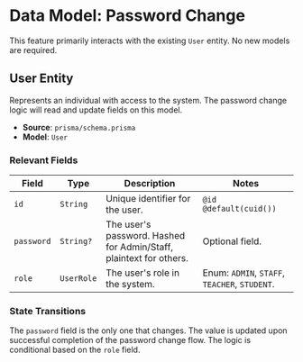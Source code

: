 # Data Model: Password Change

This feature primarily interacts with the existing `User` entity. No new models are required.

## User Entity

Represents an individual with access to the system. The password change logic will read and update fields on this model.

- **Source**: `prisma/schema.prisma`
- **Model**: `User`

### Relevant Fields

| Field | Type | Description | Notes |
|---|---|---|---|
| `id` | `String` | Unique identifier for the user. | `@id @default(cuid())` |
| `password` | `String?` | The user's password. Hashed for Admin/Staff, plaintext for others. | Optional field. |
| `role` | `UserRole` | The user's role in the system. | Enum: `ADMIN`, `STAFF`, `TEACHER`, `STUDENT`. |

### State Transitions

The `password` field is the only one that changes. The value is updated upon successful completion of the password change flow. The logic is conditional based on the `role` field.
